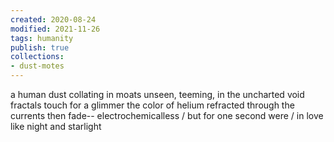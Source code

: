 ```yaml
---
created: 2020-08-24
modified: 2021-11-26
tags: humanity
publish: true
collections: 
- dust-motes
---
```


a human dust collating in moats
unseen, teeming, in the uncharted void
fractals touch for a glimmer
the color of helium
refracted through the currents
then fade-- electrochemicalless
/ but for one second were
/ in love like night and starlight